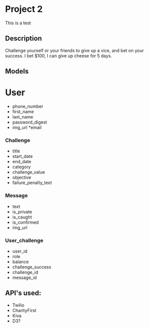 # Project 2

This is a test

## Description
Challenge yourself or your friends to give up a vice, and bet on your success. I bet $100, I can give up cheese for 5 days.

## Models

# User
*  phone_number
*  first_name
*  last_name
*  password_digest
*  img_url
*email

### Challenge
*  title
*  start_date
*  end_date
*  category
*  challenge_value
*  objective
*  failure_penalty_text


### Message
*  text
*  is_private
*  is_caught
*  is_confirmed
*  img_url

### User_challenge
*  user_id
*  role
*  balance
*  challenge_success
*  challenge_id
*  message_id

## API's used:
*  Twilio
*  CharityFirst
*  Kiva
*  D3?



